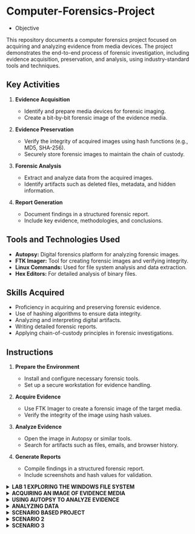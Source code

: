 # Computer-Forensics-Project

- Objective
  
This repository documents a computer forensics project focused on acquiring and analyzing evidence from media devices. The project demonstrates the end-to-end process of forensic investigation, including evidence acquisition, preservation, and analysis, using industry-standard tools and techniques.


## Key Activities
1. **Evidence Acquisition**
   - Identify and prepare media devices for forensic imaging.
   - Create a bit-by-bit forensic image of the evidence media.

2. **Evidence Preservation**
   - Verify the integrity of acquired images using hash functions (e.g., MD5, SHA-256).
   - Securely store forensic images to maintain the chain of custody.

3. **Forensic Analysis**
   - Extract and analyze data from the acquired images.
   - Identify artifacts such as deleted files, metadata, and hidden information.

4. **Report Generation**
   - Document findings in a structured forensic report.
   - Include key evidence, methodologies, and conclusions.

## Tools and Technologies Used
- **Autopsy:** Digital forensics platform for analyzing forensic images.
- **FTK Imager:** Tool for creating forensic images and verifying integrity.
- **Linux Commands:** Used for file system analysis and data extraction.
- **Hex Editors:** For detailed analysis of binary files.

## Skills Acquired
- Proficiency in acquiring and preserving forensic evidence.
- Use of hashing algorithms to ensure data integrity.
- Analyzing and interpreting digital artifacts.
- Writing detailed forensic reports.
- Applying chain-of-custody principles in forensic investigations.


## Instructions
1. **Prepare the Environment**
   - Install and configure necessary forensic tools.
   - Set up a secure workstation for evidence handling.

2. **Acquire Evidence**
   - Use FTK Imager to create a forensic image of the target media.
   - Verify the integrity of the image using hash values.

3. **Analyze Evidence**
   - Open the image in Autopsy or similar tools.
   - Search for artifacts such as files, emails, and browser history.

4. **Generate Reports**
   - Compile findings in a structured forensic report.
   - Include screenshots and hash values for validation.


<details>
<summary><b>LAB 1 EXPLORING THE WINDOWS FILE SYSTEM</b></summary>

  ### INTRODUCTION

  The Windows New Technology File System (NTFS) file system is commonly used to 
organize and handle functions such as read, write and search on most Windows 
Operating Systems, starting with Windows NT. In this lab, we will explore the NTFS 
system and how to interpret the Master File Table or MFT. 

### OBJECTIVE 
In this lab, I will be conducting forensic practices using various tools. I will be 
performing the following tasks: 
1. Getting Familiar with MFT File Viewer 
2. Identifying Attributes with MFT File Viewer

   1. Getting familiar with MFT File Viewer using the CAINE VM for forensics;
  
   a. Open a new terminal by clicking on the MATE Terminal icon located on the 
  bottom panel and navigate /usr/local/bin directory by typing the command cd /usr/local/bin followed 
  by pressing Enter.
![image](https://github.com/user-attachments/assets/4d1f59af-f085-44e2-8457-90580e964614)

b. Launch the MFT File Viewer application by entering the command below.  
MFTView.py /home/caine/Desktop/Windows\ MFT/MFT

![image](https://github.com/user-attachments/assets/4885c5b8-4c96-4795-934e-4b1b991bac5e)
A new MFT File Viewer screen will appear. 

C. Expand the MFT file by clicking on the arrow next to the folder icon in the left 
pane.  

![image](https://github.com/user-attachments/assets/169fc715-9e98-4900-a616-4a2e12230948)

D. In the left pane, click on the $MFT file to explore the metadata and Once $MFT is selected, click on the Metadata tab in the middle pane.

![image](https://github.com/user-attachments/assets/cac803ec-f900-4e83-a93d-9456fe05827a)

E.  On the Metadata tab, this is the first record or “Record 0” for the file system. 
Found within the MFT record are various attributes. Click on the Attributes tab.

![image](https://github.com/user-attachments/assets/7e616ccc-b206-48b3-9592-510371596f8e)

In each Record, there are attributes. The first attribute type 0x10 is called 
$Standard Information. Its type is 16 which is the decimal equivalent to hex 
value of 0x10. Its respective size is 96 bytes and the file is Resident (True) in the 
MFT. Resident means its size is less than 512 bytes, so it can reside in the MFT 
and does not have to be outside of the MFT located on the disk.

F. Click on the Hex Dump tab to view the hex values.
![image](https://github.com/user-attachments/assets/e781f3e0-e680-4618-a28f-a5dc024c0ec0)
. Notice that the MFT header fields all start with File 0 at offset 0x00.

G. Note that the size of the MFT record located at offset 0x1c to 0x1f is the default 
size of 0x400 or 262144 bytes. 
![image](https://github.com/user-attachments/assets/33143219-06bd-4778-babf-bd3e74b23342)

H. Locate the length of the header at offset 0x14 and is 0x38 or 56 bytes.
![image](https://github.com/user-attachments/assets/32178233-5ac0-44ae-83ec-06e53b91b24e)


<summary><b>Identifying Attributes with MFT File Viewer</b><summary></summary>

1. While on the Hex Dump tab, locate where the Standard Information attribute 
0x10 starts on offset 0x38.
![image](https://github.com/user-attachments/assets/453c72a6-b30d-40e3-9a3e-3df27852737f)

2. The size of the Standard Information attribute is at offset 0x04 and 0x05 from 
the beginning of the attribute. Its size is 0x60 or 96 bytes.
![image](https://github.com/user-attachments/assets/a60ba025-f2db-4279-bbd1-3df95977cafe)

3. Identify the creation date and time at 0x18 to 0x1F. When decoded, it can be 
concluded that this is stored in a Windows 64 bit hex format – Little Endian.
![image](https://github.com/user-attachments/assets/a5159f24-fdb5-42a6-9469-bda727d71e5e)

4. The last modified date and time for the file is next. Notice that the value is the 
same as the previous creation date and time.
![image](https://github.com/user-attachments/assets/ff774821-2b0f-40cc-9d44-3ec47c572888)

5. Next is the last access date and time. Notice the same value again.
![image](https://github.com/user-attachments/assets/b5f6bc14-59b8-45e2-9042-2ff3f7cbb1e9)

6. The next line of hex is the record access date and time. Notice the dates are the 
same.
![image](https://github.com/user-attachments/assets/44e0d3ca-6dc7-4a31-b65e-e444e5ea8999)

7. Navigate to the Metadata tab and compare the values to the actual values. The 
hex values should match. 
![image](https://github.com/user-attachments/assets/f532495b-1a77-49de-9c7a-cafe7e17723c)

8. Click on the Attributes tab and Identify the next attribute, 0x30 $Filename Information. Its type is 48, which is 
decimal for 0x30. Its respective size is 104 bytes and its resident. 
![image](https://github.com/user-attachments/assets/ead8a582-a38e-47b7-9c3b-63e8d799e16c)

9. Click on the Hex Dump tab, At offset 0x98, the attribute 0x30 can be located
![image](https://github.com/user-attachments/assets/d119a593-ed5e-43f4-9bd9-df0dd8dceb2b)

10.  Identify the size by locating bytes 0x04 and 0x05 from the 0x30. Notice the size is 
68 bytes in hex, which is 104 bytes in decimal. It is also a resident record.
![image](https://github.com/user-attachments/assets/f8c421bc-a72d-49f2-ac6b-edfabd7d29d1)

11. Click on the Attributes tab and identify the 0x80 attribute
![image](https://github.com/user-attachments/assets/a152706d-dc94-443b-911f-fe9dd27f9566)
Notice the attribute is the $Data attribute, which is type 0x80 or 128. Its size is 
72 bytes and its non-resident.

12. Click on the Hex Dump tab to analyze the $Data attribute more closely. Identify offset 0x100 to locate attribute 0x80. Move to bytes 0x04 and 0x05 from 
there to find the size. 
![image](https://github.com/user-attachments/assets/194b6484-2a08-4510-baec-f8c31d0c875a)
    
13. Notice that it is 48 in hex or 72 bytes in decimal. Move three more bytes to find 
the non-resident flag set
![image](https://github.com/user-attachments/assets/7f3cef2e-e470-44eb-995a-f4a6031b72b7)

14. Notice that the end of the MFT record is at offset 0x200
 ![image](https://github.com/user-attachments/assets/64f3157a-f3ca-4fde-8b32-cc7d18257d92)
   
15. Click on the Attributes tab and Compare the values found from the Hex Dump tab to the Attributes tab.
![image](https://github.com/user-attachments/assets/1179f7a4-53db-4569-af93-f69b8e6fc6dd)

16 Click on the Hex Dump tab. The last record is $Bitmap and its type 0xb0 is 176 
bytes in decimal. Its size is 80 in hex and is non-resident.
  ![image](https://github.com/user-attachments/assets/6724de88-8e5f-4c70-80be-6ff08ba60054)

17. Each record’s respective metadata can have multiple attributes and the same 
techniques that were applied in this lab can be used for each NTFS System file. 
As an example, click on the $Bitmap file in the left pane. Navigate to the Attributes tab while having the $Bitmap file selected. Notice the resident and non-resident data is shown for each attribute when 
looking through the different Records. 
![image](https://github.com/user-attachments/assets/e239eab0-e020-4503-aa6d-496e9f2f16ea)

If the Hex Dump data cannot be seen underneath Resident, expand the window 
size so that the window takes up the entire screen. Once this is done, the Hex 
Dump data will appear. 
</details>



<details>
  <summary><b>ACQUIRING AN IMAGE OF EVIDENCE MEDIA</b></summary>
  <b>OBJECTIVE</b>

  The objective of this lab is to acquire a forensic image of evidence media while strictly adhering to the first rule of digital forensics: preserving the integrity of the original evidence. After securing and retrieving the evidence, the lab will demonstrate the process of creating an exact, bit-for-bit copy (image) of the original data using appropriate forensic tools. The exercise will emphasize the importance of conducting analysis solely on the acquired copy to avoid altering the original data. Furthermore, the lab will explore the use of write-blocking devices, particularly in the context of FAT and NTFS file systems, and how they are crucial when using Windows-based acquisition tools. The goal is to ensure that the original evidence remains unmodified, guaranteeing the accuracy and validity of any subsequent forensic analysis.



<b>Task 1 - Using Autopsy to Acquire a Drive Image</b>

Autopsy is a powerful forensic analysis tool that allows you to acquire and examine data from various file systems. It supports file systems such as Microsoft FAT and NTFS, as well as Linux Ext2, Ext3, and Ext4, and other UNIX file systems. Autopsy can be used on Windows XP or older operating systems to perform thorough investigations and data analysis.

<b>STEPS</b>
We will be doing this lab on a provisioned Windows 10 OS on MidTap.

1. Open the <b>File Explorer</b> icon on the task bar, the navigate to the C:\work location
   This folder will serve as the storage location for data and other files generated by Autopsy while acquiring and analyzing evidence.

![image](https://github.com/user-attachments/assets/cdec71c7-be21-42a2-80ff-308ae6b5601c)

The following steps will demonstrate how to acquire an image of the drive labeled E, named USB. Please note that this is not an actual USB drive, but a fixed drive on the computer.

The process of acquiring an image can be applied to other types of media as well, including fixed disk drives and portable storage devices like USB flash drives.

2. Right-click Autopsy 4.6.0 on desktop, then click Run as administrator on the menu. Click Yes in the UAC if necessary.
![image](https://github.com/user-attachments/assets/1104f0b8-da79-48a1-bb46-56394b84db5b)


3. In the Autopsy welcome window, click New Case.
![image](https://github.com/user-attachments/assets/2fa41a1c-9186-4669-b14a-ceb7028471c2)

4. In the New Case Information box, type Proj01 in the Case Name box and set the Base Directory to Work. Click Next.
![image](https://github.com/user-attachments/assets/d7249f82-8d64-4550-8f95-d63f42b0904f)

5. In the Optional Information box, click Finish.
![image](https://github.com/user-attachments/assets/24d899fa-bb8e-4d8e-ad56-92c9d18665ee)

6. In the Add Data Source dialog box, click Local Disk, and click Next.
![image](https://github.com/user-attachments/assets/a32b32f8-1f39-4fc6-a6bf-a6cbda15f449)

7. In the Select Data Source box, select the disk USB (E:), then click Next.
  ![image](https://github.com/user-attachments/assets/e0dde5a6-c958-4cbf-984d-f09b225c1fca)

8. Click Next in the Configure Ingest Modules window.

9. Once the drive is finished being analyzed, click Finish
![image](https://github.com/user-attachments/assets/459bc727-2fd2-44f2-ba73-3f9392fcfd3a)


10. Click Case, select Exit from the menu to exit Autopsy.
![image](https://github.com/user-attachments/assets/99bef6cc-012c-4e1a-b7c1-c0d4013aa36d)


THIS EXERCISE COMPLETES MY FIRST FORENSICS DATA ACQUISITION.
</details>


<details>

<summary><b>USING AUTOPSY TO ANALYZE EVIDENCE</b></summary>

In the following steps, I will analyze George Montgomery’s drive. The first task is loading the acquired image into Autopsy by following these steps:

1. Start Autopsy as an Admin
 ![image](https://github.com/user-attachments/assets/72b1d5aa-d69e-4bb5-902f-60538de175a1)
 
2. Create a new Case by clicking on New case

3.  In the Case Information dialog box, in the Case Name text box, type:  InChp01.  The name is solely for this lab.   However, you can use the name of the case you will be working on.
 ![image](https://github.com/user-attachments/assets/8d721922-47eb-4324-8ae1-8e9e986d63b0)
Set the Base Directory to your Work directory. Click Next.

4. Click Finish in the Optional Information dialog box.
![image](https://github.com/user-attachments/assets/a44ed6af-5a85-4612-bb2a-e47465892675)

4. In the Add Data Source box, click Disk Image or VM File and click Next.
![image](https://github.com/user-attachments/assets/51df3b45-56e9-4ffa-b14d-7c4a838f4e1d)


5. Leave Autopsy open and open File Explorer. Navigate to the folder C:\Work > Data files > Ch01 containing the image. Right click Ch01Inchp01.exe, point to 7-zip, then click Extract Here to extract the contents. Close File Explorer.
![image](https://github.com/user-attachments/assets/fb8975b0-56dc-4cf4-b38f-e815e786e852)

6. Back in Autopsy, click Browse then navigate to C:\Work > Data files > Ch01 and click InChp01.dd, then click Open. Click Next.
![image](https://github.com/user-attachments/assets/5879fe8e-3796-4fed-b95c-8e5c03137745)

7. Click Next in the Configure Ingest Modules dialog box. Once the data source has been added, click Finish.
![image](https://github.com/user-attachments/assets/4ae07ee4-a82f-4ed1-98cf-4f0f75c1a642)

8. Click to expand Data Sources > Inchp01.dd in the left navigation pane. The Inchp01.dd file is then loaded in the main window.
![image](https://github.com/user-attachments/assets/07c8943a-5fd7-41a0-bb8e-2ebb69a7d04f)

9. In the right pane (the work area), click the confirmation.txt file to view its contents in the data area
![image](https://github.com/user-attachments/assets/1120f711-86bc-43e1-be98-3a802a0e7c32)

In the data area, you see the contents of the confirmation.txt file. Continue to navigate through the work and data areas and inspect the contents of the recovered evidence.
</details>


<details>
<summary><b>ANALYZING DATA</b></summary>

The next step involves analyzing the data and searching for information relevant to the complaint. This can be time-consuming, even if you know what to look for. To locate evidentiary artifacts, forensic analysts search for specific data values, which can include unique words, nonprintable characters (e.g., hexadecimal codes), or special printable characters like copyright (©) or registered trademark (®) symbols. Forensic tools, like Autopsy, allow you to search for these "keywords," which may consist of character strings or hexadecimal values (e.g., A9 for copyright). For this case, you will follow the steps to search for any reference to the name "George."

1. In the Autopsy window, Expand Data Sources > Inchp01.dd. Click Keyword Search in the upper-right hand corner. In the Search text box, type: password and click Search
   ![image](https://github.com/user-attachments/assets/83e7de34-f921-49d8-afd5-2cc8954fba9f)

2. When the search is finished, Autopsy displays the results in the search results pane in the work area. Note the tab labeled, Keyword search 1- password.
For each search you do in a case, Autopsy adds a new tab to help catalog your searches.
![image](https://github.com/user-attachments/assets/0c8ed4b4-ff8e-48ac-ae60-11bde085682a)

3. Click confirmation.txt.
Notice that confirmation.txt file is found to contain the string ‘password.’
![image](https://github.com/user-attachments/assets/14947637-43a4-456d-8902-cb9a13059b26)

4. Click to expand Results > Keyword Hits > Single Literal Keyword Search and note there are 2 instances of the keyword ‘password’.
![image](https://github.com/user-attachments/assets/3916bf30-13f1-4f3f-9117-980e4eaa72c5)


<b>GENERATING A REPORT</b>
Creating reports is an essential part of any digital forensics investigation. Using Autopsy, you can create reports in various formats. For this task, we will generate an HTML report

<b>STEPS</b>

1. Click Generate Report button at the top and Click the type of report you would like to generate under Report Modules - in this case choose HTML Report and click Next.
   ![image](https://github.com/user-attachments/assets/0260df69-6cf5-4a90-8f21-6dd39e6a92ee)

2. Leave All Results selected and then click Finish.
![image](https://github.com/user-attachments/assets/4fc3218d-b98d-462b-9142-e94c352f4431)

3. In the Report Generation Process dialog box, click Close.
   ![image](https://github.com/user-attachments/assets/86fc6b10-004e-458a-ba7c-06af566c94dc)

4. Click Reports in the navigation pane on the left and your report will appear in the right pane on the Listing tab
   ![image](https://github.com/user-attachments/assets/73e4fee3-5cfa-4025-87c6-c56374a66eef)

5. Double-click on the report, then choose to open it with your favorite browser to view the report.Double-click on the report, then choose to open it with your favorite browser to view the report.
![image](https://github.com/user-attachments/assets/50544a53-3d31-4f41-88ca-e9d17cb585d1)

</details>

<details>
<summary><b>SCENARIO BASED PROJECT</b></summary>

<b>SCENARIO</b>

The case in this project involves a suspicious death. Joshua Zarkan found his girlfriend’s dead body in her apartment and reported it. The first responding law enforcement officer seized a USB drive. A crime scene evidence technician skilled in data acquisition made an image of the USB drive with Autopsy and named it daylightTest.eve. Following the acquisition, the technician transported and secured the USB drive and placed it in a secure evidence locker at the police station. You have received the image file from the detective assigned to this case. He directs you to examine it and identify any evidentiary artifacts that might relate to this case.


1. First, let's run the Autopsy app as an Admin and create a new case. Enter C1Prj01 as the case name, make C:\Work\Data files\Ch01\ the Base Directory and then click Next. Click Finish
   ![image](https://github.com/user-attachments/assets/c12e3b0d-2c17-442e-9fb9-4b1f728fa4d4)


2. To add an image file, click Disk Image or VM File, then click Next.
   ![image](https://github.com/user-attachments/assets/9fb98885-9c37-428f-84ae-d72cb8843943)

3. Navigate to C:\Program Files (x86)\Technology Pathways\ProDiscover\Sample Images, click All Files, then click daylightTest.eve and then click Open.
![image](https://github.com/user-attachments/assets/f7750ede-4623-490d-b82d-0758371a47db)

4. Click Next in the Configure Ingest Modules, then click Finish.
   ![image](https://github.com/user-attachments/assets/43ade6b8-c0fc-4c91-9b76-3f6004b67241)

 5. Click to expand Views > File Types > By Extension > Documents > Plain Text (2), in the Listing area, notice the files that are listed  
   ![image](https://github.com/user-attachments/assets/557ef144-673e-42b0-b069-4fb2082fe599)

6. Right-click any file and click View in New Window. View the file, and then exit the program.
![image](https://github.com/user-attachments/assets/3bc662fd-a17f-4478-92ac-428a686fca7c)

7. If you decide to export a file, right-click the file and click Extract File(s). (Note: Creating a separate folder for exports is a good idea to keep your files organized.)
In the Save As dialog box that opens, navigate to the location where you want to save the file, and then click Save.

<b>FINAL REPORT</b>
Upon examining the acquired image of the USB drive (daylightTest.eve), two plain text files were identified: winter.txt and summer.txt. The content of winter.txt includes the text "2 pm," while summer.txt contains the text "3 pm." These times may hold significance in relation to the case, possibly indicating key moments that could be relevant to the timeline of events surrounding the suspicious death. The presence of these files and their specific references to times could potentially correlate with statements or evidence already collected, and further analysis may be necessary to determine their connection to the incident. As such, these files will be further investigated to understand their context and potential relevance to the ongoing investigation.
</details>



<details>
  <summary><b>SCENARIO 2</summary>


In this project, you work for a large corporation’s IT security company. Your duties include conducting internal computing investigations and forensics examinations on company computing systems. A paralegal from the Law Department, Ms. Jones, asks you to examine a USB drive belonging to an employee who left the company and now works for a competitor. The Law Department is concerned that the former employee might possess sensitive company data. Ms. Jones wants to know whether the USB drive contains anything significant.

In addition, she informs you that the former employee might have had access to confidential documents because a co-worker saw him accessing his manager’s computer on his last day of work. These confidential documents consist of 24 files with the text “fragment.” She wants you to locate any occurrences of these files on the USB drive’s bit-stream image.

<b>SSTEPS</b>

1. Start Autopsy. In the Welcome dialog box, click New Case, then enter the case name C1Prj02, and make C:\Work\Data files\Ch01\ the Base Directory and then click Next. Click Finish.
![image](https://github.com/user-attachments/assets/f10cd10f-a6e9-4fbc-98fe-566059ffdb3d)

2. Click Disk Image or VM File, then click Next.
Navigate to C:\Work\Data files\Ch01\, click All Files, then click FATSearchTestImage.eve, and then click Open.
![image](https://github.com/user-attachments/assets/9b1dcb3c-d5a8-4076-82e5-4070ba8907ec)

3. Click Next in the Configure Ingest Modules window, then click Finish.
Click to expand to expand the image file.
![image](https://github.com/user-attachments/assets/37ccdfbf-d658-49e7-b7ea-b7f312ff1aff)

4. To search for the keyword “fragment,” click the Keyword Search toolbar button to open the Search dialog box.
Type fragment in the list box for search keywords, click the Substring Match option button, then click Search.

![image](https://github.com/user-attachments/assets/f9d13f36-9c48-4c2f-ae65-48149b3df57e)

<b>FINAL REPORT</b>
Upon examining the bit-stream image of the USB drive, two files, file4.dat and file6.dat, were discovered. These files are of particular interest in light of the concern regarding the former employee's potential possession of sensitive company data. To address the Law Department's request, the next step would be to determine if these files contain any references or fragments related to the 24 confidential documents, which are known to include the text "fragment." These files will be further analyzed to ascertain their relevance to the ongoing investigation and whether they might hold any significant data related to the company’s sensitive information.
</details>

<details>
<summary><b>SCENARIO 3</b></summary>

  <b>SCENARIO</b>

  Ms. Jones notifies you that the former employee has used an additional drive. She asks you to examine this new drive to determine whether it contains an account number the employee might have had access to. The keyword 1cro belongs to the senior vice president and is used to access the company's banking service over the Internet.

<b>STEPS</b>

1. Start Autopsy.
In the Welcome dialog box, click New Case, then enter the case name C1Prj03, and make C:\Work\Data files\Ch01\ the Base Directory and then click Next. Click Finish.
![image](https://github.com/user-attachments/assets/8c3a88c5-75ff-4618-b13f-3c2034a3b387)

2. To add the evidence, click Disk Image or VM File, then click Next.
Navigate to C:\Work\Data files\Ch01\, click All Files, then click FATSearchTestImage.eve, and click Open.
![image](https://github.com/user-attachments/assets/fb343be0-8fe7-4cf1-8aa8-47489fbfc55a)

3. On the Select Data Source window, click Next.

4. Click Next in the Configure Ingest Modules window, then click Finish.
 Click Data Sources to expand the image file and select FatSearchTestImage.eve.
![image](https://github.com/user-attachments/assets/3b853fe1-9110-4618-bb7c-d92974708d06)

5. so you're still looking for occurrences of the word "fragment." Open the Search dialog box, and repeat Steps 5 through 7 of Hands-On Project 1-2 for this drive image. When you view the search results, right-click to select any files of interest, select Add File Tag, click Notable Item (Notable) from the Tag drop-down menu, add a comment, and click OK.
![image](https://github.com/user-attachments/assets/eeb7bac7-dca0-4179-9c9d-b8d0fece2398)

 6. Next, search for the keyword 1cro Ms. Jones gave you. Click the Keyword Search toolbar button. Type 1cro as the search keyword. Click Search.
Remember to select any files of interest and enter notes in the Add Comment dialog box.  
![image](https://github.com/user-attachments/assets/af803a93-aef9-4ce2-9f04-837bf34c5421)

7.When you're finished, click the Tools menu and select Generate Report. Next, click Next in the Generate Report dialog box to accept the HTML report's default. Then click Next on the Select which data source(s) to include window and click Finish.
![image](https://github.com/user-attachments/assets/a7607118-17f3-4e15-926f-4a17a5c89b7e)
![image](https://github.com/user-attachments/assets/b04db9df-0238-45fc-8c66-dd4abe167f99)


8. Click the HTML Report to open the report in your favorite browser. Write a short memo to summarize what you found. Save the project and exit Autopsy.
Close Autopsy.
![image](https://github.com/user-attachments/assets/982b1eb4-c3c6-4661-b5fb-d74c0a534222)


  
</details>























